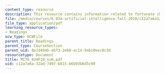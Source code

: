 ```yaml
---
content_type: resource
description: This resource contains information related to fortunate choices.
file: /media/courses/6-034-artificial-intelligence-fall-2010/c12a7a6a32ad7497b815b6b93b6d5c00_MIT6_034F10_svm.pdf
file_type: application/pdf
learning_resource_types:
- Readings
ocw_type: OCWFile
parent_title: Readings
parent_type: CourseSection
parent_uid: 8e1d494b-e6f3-2eb8-ac1d-9abc0eec8c3d
resourcetype: Document
title: MIT6_034F10_svm.pdf
uid: c12a7a6a-32ad-7497-b815-b6b93b6d5c00
---
```

